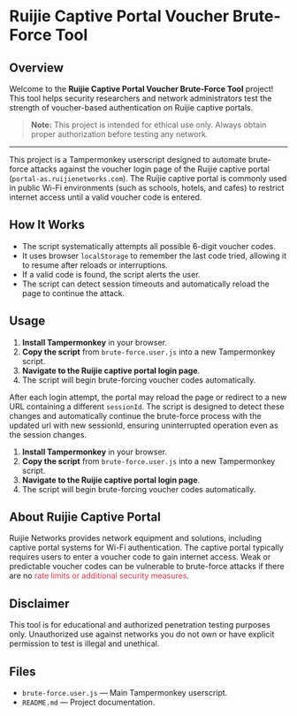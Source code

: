 # Ruijie Captive Portal Voucher Brute-Force Tool

## Overview

Welcome to the **Ruijie Captive Portal Voucher Brute-Force Tool** project! This tool helps security researchers and network administrators test the strength of voucher-based authentication on Ruijie captive portals.

> **Note:** This project is intended for ethical use only. Always obtain proper authorization before testing any network.

---

This project is a Tampermonkey userscript designed to automate brute-force attacks against the voucher login page of the Ruijie captive portal (`portal-as.ruijienetworks.com`). The Ruijie captive portal is commonly used in public Wi-Fi environments (such as schools, hotels, and cafes) to restrict internet access until a valid voucher code is entered.

## How It Works

- The script systematically attempts all possible 6-digit voucher codes.
- It uses browser `localStorage` to remember the last code tried, allowing it to resume after reloads or interruptions.
- If a valid code is found, the script alerts the user.
- The script can detect session timeouts and automatically reload the page to continue the attack.

## Usage

1. **Install Tampermonkey** in your browser.
2. **Copy the script** from `brute-force.user.js` into a new Tampermonkey script.
3. **Navigate to the Ruijie captive portal login page**.
4. The script will begin brute-forcing voucher codes automatically.

After each login attempt, the portal may reload the page or redirect to a new URL containing a different `sessionId`. The script is designed to detect these changes and automatically continue the brute-force process with the updated url with new sessionId, ensuring uninterrupted operation even as the session changes.

1. **Install Tampermonkey** in your browser.
2. **Copy the script** from `brute-force.user.js` into a new Tampermonkey script.
3. **Navigate to the Ruijie captive portal login page**.
4. The script will begin brute-forcing voucher codes automatically.

## About Ruijie Captive Portal

Ruijie Networks provides network equipment and solutions, including captive portal systems for Wi-Fi authentication. The captive portal typically requires users to enter a voucher code to gain internet access. Weak or predictable voucher codes can be vulnerable to brute-force attacks if there are no <span style="color: #d73a49;">rate limits or additional security measures</span>.

## Disclaimer

This tool is for educational and authorized penetration testing purposes only. Unauthorized use against networks you do not own or have explicit permission to test is illegal and unethical.

## Files

- `brute-force.user.js` — Main Tampermonkey userscript.
- `README.md` — Project documentation.
